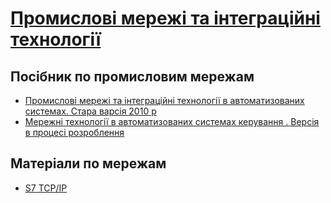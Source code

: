 # [Промислові мережі та інтеграційні технології](https://pupenasan.github.io/fieldbusbook/)
## Посібник по промисловим мережам

- [Промислові мережі та інтеграційні технології в автоматизованих системах. Стара варсія 2010 р](2010/README.md)
- [Мережні технології в автоматизованих системах керування . Версія в процесі розроблення]()

## Матеріали по мережам

- [S7 TCP/IP](nets/s7/README.md)
